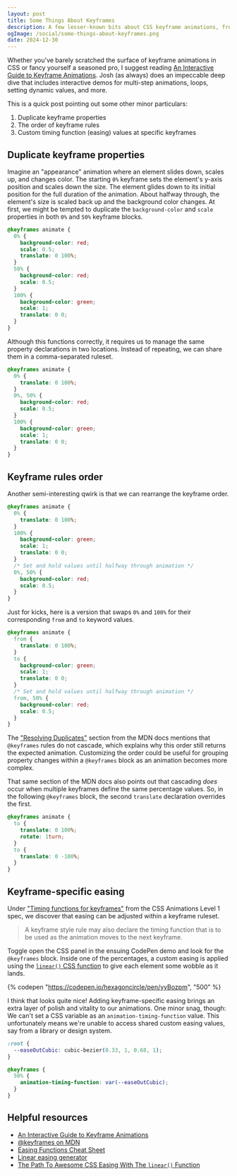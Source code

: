 ```yaml
---
layout: post
title: Some Things About Keyframes
description: A few lesser-known bits about CSS keyframe animations, from handling duplicate keyframe properties to customizing timing function easings within keyframe rulesets.
ogImage: /social/some-things-about-keyframes.png
date: 2024-12-30
---
```


Whether you've barely scratched the surface of keyframe animations in CSS or fancy yourself a seasoned pro, I suggest reading [An Interactive Guide to Keyframe Animations](https://www.joshwcomeau.com/animation/keyframe-animations/). Josh (as always) does an impeccable deep dive that includes interactive demos for multi-step animations, loops, setting dynamic values, and more.

This is a quick post pointing out some other minor particulars:

1. Duplicate keyframe properties
2. The order of keyframe rules
3. Custom timing function (easing) values at specific keyframes

## Duplicate keyframe properties

Imagine an "appearance" animation where an element slides down, scales up, and changes color. The starting `0%` keyframe sets the element's y-axis position and scales down the size. The element glides down to its initial position for the full duration of the animation. About halfway through, the element's size is scaled back up and the background color changes. At first, we might be tempted to duplicate the `background-color` and `scale` properties in both `0%` and `50%` keyframe blocks.

```css
@keyframes animate {
  0% {
    background-color: red;
    scale: 0.5;
    translate: 0 100%;
  }
  50% {
    background-color: red;
    scale: 0.5;
  }
  100% {
    background-color: green;
    scale: 1;
    translate: 0 0;
  }
}
```

Although this functions correctly, it requires us to manage the same property declarations in two locations. Instead of repeating, we can share them in a comma-separated ruleset.

```css
@keyframes animate {
  0% {
    translate: 0 100%;
  }
  0%, 50% {
    background-color: red;
    scale: 0.5;
  }
  100% {
    background-color: green;
    scale: 1;
    translate: 0 0;
  }
}
```

## Keyframe rules order

Another semi-interesting qwirk is that we can rearrange the keyframe order.

```css
@keyframes animate {
  0% {
    translate: 0 100%;
  }
  100% {
    background-color: green;
    scale: 1;
    translate: 0 0;
  }
  /* Set and hold values until halfway through animation */
  0%, 50% {
    background-color: red;
    scale: 0.5;
  }
}
```

Just for kicks, here is a version that swaps `0%` and `100%` for their corresponding `from` and `to` keyword values.

```css
@keyframes animate {
  from {
    translate: 0 100%;
  }
  to {
    background-color: green;
    scale: 1;
    translate: 0 0;
  }
  /* Set and hold values until halfway through animation */
  from, 50% {
    background-color: red;
    scale: 0.5;
  }
}
```

The ["Resolving Duplicates"](https://developer.mozilla.org/en-US/docs/Web/CSS/@keyframes#resolving_duplicates) section from the MDN docs mentions that `@keyframes` rules do not cascade, which explains why this order still returns the expected animation. Customizing the order could be useful for grouping property changes within a `@keyframes` block as an animation becomes more complex.

That same section of the MDN docs also points out that cascading _does_ occur when multiple keyframes define the same percentage values. So, in the following `@keyframes` block, the second `translate` declaration overrides the first.

```css
@keyframes animate {
  to {
    translate: 0 100%;
    rotate: 1turn;
  }
  to {
    translate: 0 -100%;
  }
}
```

## Keyframe-specific easing

Under ["Timing functions for keyframes"](https://www.w3.org/TR/css-animations-1/#timing-functions) from the CSS Animations Level 1 spec, we discover that easing can be adjusted within a keyframe ruleset.

> A keyframe style rule may also declare the timing function that is to be used as the animation moves to the next keyframe.

Toggle open the CSS panel in the ensuing CodePen demo and look for the `@keyframes` block. Inside one of the percentages, a custom easing is applied using the [`linear()` CSS function](https://developer.mozilla.org/en-US/docs/Web/CSS/easing-function/linear) to give each element some wobble as it lands.

{% codepen "https://codepen.io/hexagoncircle/pen/yyBozpm", "500" %}

I think that looks quite nice! Adding keyframe-specific easing brings an extra layer of polish and vitality to our animations. One minor snag, though: We can't set a CSS variable as an `animation-timing-function` value. This unfortunately means we're unable to access shared custom easing values, say from a library or design system.

```css
:root {
  --easeOutCubic: cubic-bezier(0.33, 1, 0.68, 1);
}

@keyframes {
  50% {
    animation-timing-function: var(--easeOutCubic);
  }
}
```

## Helpful resources

- [An Interactive Guide to Keyframe Animations](https://www.joshwcomeau.com/animation/keyframe-animations/)
- [@keyframes on MDN](https://developer.mozilla.org/en-US/docs/Web/CSS/@keyframes)
- [Easing Functions Cheat Sheet](https://easings.net/)
- [Linear easing generator](https://linear-easing-generator.netlify.app/)
- [The Path To Awesome CSS Easing With The `linear()` Function](https://www.smashingmagazine.com/2023/09/path-css-easing-linear-function/)